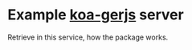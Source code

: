 # Example [koa-gerjs](https://github.com/dobobaie/koa-gerjs) server

Retrieve in this service, how the package works.  
